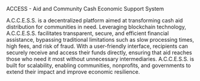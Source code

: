 ACCESS - Aid and Community Cash Economic Support System

A.C.C.E.S.S. is a decentralized platform aimed at transforming cash aid distribution for communities in need. Leveraging blockchain technology, A.C.C.E.S.S. facilitates transparent, secure, and efficient financial assistance, bypassing traditional limitations such as slow processing times, high fees, and risk of fraud. With a user-friendly interface, recipients can securely receive and access their funds directly, ensuring that aid reaches those who need it most without unnecessary intermediaries. A.C.C.E.S.S. is built for scalability, enabling communities, nonprofits, and governments to extend their impact and improve economic resilience.